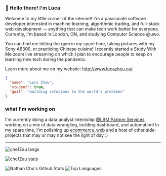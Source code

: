 ### :wave: Hello there! i'm Luca

Welcome to my little corner of the internet! I'm a passionate software developer interested in machine learning, algorithmic trading, and full-stack web development &mdash; anything that can make tech work better for everyone. Currently, I'm based in London, ON, and studying Computer Science @uwo.

You can find me hitting the gym in my spare time, taking pictures with my Sony A6300, or practicing Chinese cuisine! I recently started a Study With Me zoom live streaming on which I plan to encourage people to keep on learning new tech during the pandemic.

Learn more about me on my website: http://www.lucazhou.ca/

```json
{
  "name": "Luca Zhou",
  "student": true,
  "goal": "building solutions to the world's problems"
}
```

### what I'm working on

I'm currently doing a data analyst internship [@LBM Partner Services](https://lbmpartnerservices.com/), working on a mix of data wrangling, building dashboard, and automation! In my spare time, I'm polishing up [ecommerce_web](https://github.com/chefZau/ecommerce_web) and a host of other side-projects that may or may not see the light of day :)

---

![chefZau langs](https://github-readme-stats.vercel.app/api/top-langs/?username=chefZau&layout=compact&hide_border=true&count_private=true&langs_count=5)

![chefZau stats](https://github-readme-stats.nthnchu.vercel.app/api/wakatime?username=chefZau&cache_seconds=1800&layout=compact&hide_border=true)

<div>
    <img alt="Nathan Chu's Github Stats" src="https://github-readme-stats.vercel.app/api/top-langs/?username=chefZau&layout=compact&hide_border=true&count_private=true&langs_count=5" />
    <img alt="Top Languages" src="https://github-readme-stats.nthnchu.vercel.app/api/top-langs?username=nathanchu&cache_seconds=1800&theme=radical" />
</div>
